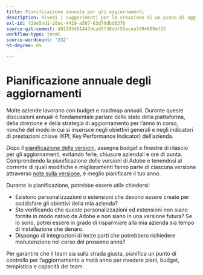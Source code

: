 ```yaml
---
title: Pianificazione annuale per gli aggiornamenti
description: Rivedi i suggerimenti per la creazione di un piano di aggiornamento annuale per il progetto Adobe Commerce o di Magento Open Source.
exl-id: f28e5ad1-28ac-4419-a507-63d79dbd6376
source-git-commit: d81283491447dcad5f38ddf55acea7d94889ef35
workflow-type: tm+mt
source-wordcount: '232'
ht-degree: 0%

---
```


# Pianificazione annuale degli aggiornamenti

Molte aziende lavorano con budget e roadmap annuali. Durante queste discussioni annuali è fondamentale parlare dello stato della piattaforma, della direzione e della strategia di aggiornamento per l’anno in corso, nonché del modo in cui si inserisce negli obiettivi generali e negli indicatori di prestazioni chiave (KPI, Key Performance Indicator) dell’azienda.

Dopo il [pianificazione delle versioni](https://devdocs.magento.com/release/), assegna budget e finestre di rilascio per gli aggiornamenti, evitando ferie, chiusure aziendali e ore di punta. Comprendendo la pianificazione delle versioni di Adobe e tenendosi al corrente di quali modifiche e miglioramenti fanno parte di ciascuna versione attraverso [note sulla versione](https://devdocs.magento.com/guides/v2.4/release-notes/bk-release-notes.html), è meglio pianificare il tuo anno.

Durante la pianificazione, potrebbe essere utile chiedersi:

- Esistono personalizzazioni o estensioni che devono essere create per soddisfare gli obiettivi della mia azienda?
- Sto verificando che queste personalizzazioni ed estensioni non siano fornite in modo nativo da Adobe e non siano in una versione futura? Se lo sono, potrei essere in grado di risparmiare alla mia azienda sia tempo di installazione che denaro.
- Dispongo di integrazioni di terze parti che potrebbero richiedere manutenzione nel corso del prossimo anno?

Per garantire che il team sia sulla strada giusta, pianifica un punto di controllo per l’aggiornamento a metà anno per rivedere piani, budget, tempistica e capacità del team.
